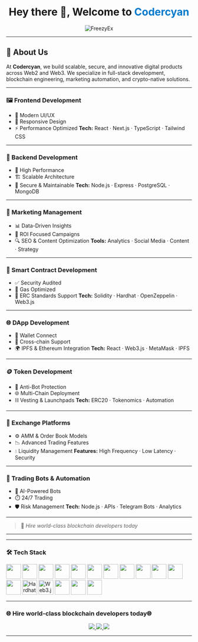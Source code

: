 <h1 align="center">Hey there 👋, Welcome to <span style="color:#007acc">Codercyan</span></h1>

<p align="center">
  <img src="https://komarev.com/ghpvc/?username=FreezyEx&label=Profile%20views&color=0e75b6&style=flat" alt="FreezyEx" />
</p>


---





## 🧠 About Us

At **Codercyan**, we build scalable, secure, and innovative digital products across Web2 and Web3. We specialize in full-stack development, blockchain engineering, marketing automation, and crypto-native solutions.

---

### 🖼️ Frontend Development

* 🎨 Modern UI/UX
* 📱 Responsive Design
* ⚡ Performance Optimized
  **Tech:** React · Next.js · TypeScript · Tailwind CSS

---

### 🔧 Backend Development

* 🚀 High Performance
* 🏗️ Scalable Architecture
* 🔐 Secure & Maintainable
  **Tech:** Node.js · Express · PostgreSQL · MongoDB

---

### 📢 Marketing Management

* 📊 Data-Driven Insights
* 🎯 ROI Focused Campaigns
* 🔍 SEO & Content Optimization
  **Tools:** Analytics · Social Media · Content · Strategy

---

### 🔐 Smart Contract Development

* ✅ Security Audited
* 🧪 Gas Optimized
* 📄 ERC Standards Support
  **Tech:** Solidity · Hardhat · OpenZeppelin · Web3.js

---

### 🌐 DApp Development

* 🔗 Wallet Connect
* 🔄 Cross-chain Support
* 🌍 IPFS & Ethereum Integration
  **Tech:** React · Web3.js · MetaMask · IPFS

---

### 🪙 Token Development

* 🤖 Anti-Bot Protection
* 🌐 Multi-Chain Deployment
* ⛓️ Vesting & Launchpads
  **Tech:** ERC20 · Tokenomics · Automation

---

### 💱 Exchange Platforms

* ⚙️ AMM & Order Book Models
* 📉 Advanced Trading Features
* 💧 Liquidity Management
  **Features:** High Frequency · Low Latency · Security

---

### 🤖 Trading Bots & Automation

* 🧠 AI-Powered Bots
* ⏱️ 24/7 Trading
* 🛡️ Risk Management
  **Tech:** Node.js · APIs · Telegram Bots · Analytics

---

> 🧊 *Hire world-class blockchain developers today*

---



---

### 🛠️ Tech Stack

<p align="left">
  <!-- Web Languages & Frontend -->
  <img src="https://cdn.jsdelivr.net/gh/devicons/devicon/icons/javascript/javascript-original.svg" width="40" height="40" />
  <img src="https://cdn.jsdelivr.net/gh/devicons/devicon/icons/typescript/typescript-original.svg" width="40" height="40" />
  <img src="https://cdn.jsdelivr.net/gh/devicons/devicon/icons/html5/html5-original.svg" width="40" height="40" />
  <img src="https://cdn.jsdelivr.net/gh/devicons/devicon/icons/css3/css3-original.svg" width="40" height="40" />
  <img src="https://cdn.jsdelivr.net/gh/devicons/devicon/icons/react/react-original.svg" width="40" height="40" />
  <img src="https://cdn.jsdelivr.net/gh/devicons/devicon/icons/nextjs/nextjs-original.svg" width="40" height="40" />
  <img src="https://cdn.jsdelivr.net/gh/devicons/devicon/icons/tailwindcss/tailwindcss-plain.svg" width="40" height="40" />
  
  <!-- Backend & Database -->
  <img src="https://cdn.jsdelivr.net/gh/devicons/devicon/icons/nodejs/nodejs-original.svg" width="40" height="40" />
  <img src="https://cdn.jsdelivr.net/gh/devicons/devicon/icons/express/express-original.svg" width="40" height="40" />
  <img src="https://cdn.jsdelivr.net/gh/devicons/devicon/icons/postgresql/postgresql-original.svg" width="40" height="40" />
  <img src="https://cdn.jsdelivr.net/gh/devicons/devicon/icons/mongodb/mongodb-original.svg" width="40" height="40" />
  
  <!-- Web3 & Blockchain -->
  <img src="https://cdn.jsdelivr.net/gh/devicons/devicon/icons/solidity/solidity-original.svg" width="40" height="40" />
  <img src="https://raw.githubusercontent.com/abrahamcalf/programming-languages-logos/master/src/hardhat/hardhat_64x64.png" width="40" height="40" alt="Hardhat" />
  <img src="https://web3js.readthedocs.io/en/v1.8.1/_static/web3js.svg" width="40" height="40" alt="Web3.js" />

  <!-- Tools & DevOps -->
  <img src="https://cdn.jsdelivr.net/gh/devicons/devicon/icons/git/git-original.svg" width="40" height="40" />
  <img src="https://www.logo.wine/a/logo/Solidity/Solidity-Logo.wine.svg" width="40" height="40" />
  <img src="https://cdn.jsdelivr.net/gh/devicons/devicon/icons/docker/docker-original.svg" width="40" height="40" />
</p>


---

### 🌐 Hire world-class blockchain developers today🌐

<p align="center">
  <a href="https://twitter.com/codercyan1" target="_blank">
    <img src="https://img.shields.io/badge/Twitter-1DA1F2?style=for-the-badge&logo=twitter&logoColor=white" />
  </a>
  <a href="https://t.me/codercyan" target="_blank">
    <img src="https://img.shields.io/badge/Telegram-0088cc?style=for-the-badge&logo=telegram&logoColor=white" />
  </a>
<a href="https://youtube.com/@codercyan" target="_blank">
  <img src="https://img.shields.io/badge/YouTube-FF0000?style=for-the-badge&logo=youtube&logoColor=white" />
</a>

</p>

---
